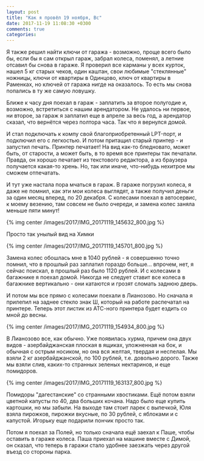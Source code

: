 ```yaml
---
layout: post
title: "Как я провёл 19 ноября, Вс"
date: 2017-11-19 11:08:30 +0300
comments: true
categories: 
---
```

Я также решил найти ключи от гаража - возможно, проще всего было бы, если бы я сам открыл гараж, забрал колеса, поменял, а летние отсавил бы снова в гараже. Я проверил все карманы у всех курток, нашел 5 кг старых чеков, один каштан, свои любимые "стеклянные" ножницы, ключи от квартиры в Одинцово, ключ от квартиры в Раменках, но ключей от гаража нигде на оказалось. То есть мы снова попались в ту же самую ловушку.

Ближе к часу дня поехал в гараж - заплатить за второе полугодие и, возможно, встретиться с нашим арендатором. Не удалось ни первое, ни второе, за гараж я заплатил еще в апреле за весь год, а арендатор сказал, что вернётся через полтора часа. Так что я вернулся домой.

И стал подключать к компу свой благоприобретенный LPT-порт, и подключил его с легкостью. И потом притащил старый принтер - и запустил печать. Принтер печатает! На вид как-то бледновато, может быть, от старости, а может быть, в то время все принтеры так печатали. Правда, он хорошо печатает из текстового редактора, а из браузера получается какая-то хрень. Но, так или иначе, что-нибудь нехитрое мы сможем отпечатать.

И тут уже настала пора мчаться в гараж. В гараже погрузил колеса, я даже не помнил, как эти мои колеса выглядят, а также получил деньги за один месяц вперед, по 20 декабря. С колесами поехал в автосервис, к моему везению, там совсем не было очереди, и замена колес заняла меньше пяти минут!

{% img center /images/2017/IMG_20171119_145632_800.jpg %}

Просто так унылый вид на Химки

{% img center /images/2017/IMG_20171119_145701_800.jpg %}

Замена колес обошлась мне в 1040 рублей - я совершенно точно помнил, что в прошлый раз заплатил гораздо больше... впрочем, нет, я сейчас поискал, в прошлый раз было 1120 рублей. И с колесами в багажнике я поехал домой. Никогда не следует ставит все колеса в багажнике вертикально - они катаются и грозят сломать заднюю дверь.

И потом мы все прямо с колесами поехали в Лианозово. Но сначала я прилепил на заднее стекло знак Ш, который на работе распечатал на принтере. Теперь этот листик из АТС-ного принтера будет ездить со мной до весны.

{% img center /images/2017/IMG_20171119_154934_800.jpg %}

В Лианозово все, как обычно. Уже появилась хурма, причем она двух видов - азербайджанская плоская в ящиках, уложненная на бок, и обычная с острым носиком, но она вся желтая, твердая и неспелая. Мы взяли 2 кг азербайджанской, по 100 рублей, т.е. довольно дорого. Также мы взяли слив, каких-то странных зеленых нектаринов, и еще помидоров.

{% img center /images/2017/IMG_20171119_163137_800.jpg %}

Помидоры "дагестанские" со странными хвостиками. Ещё потом взяли цветной капусты по 40, два больших кочана. Надо было еще купить картошки, но мы забыли. На выходе там стоит ларек с выпечкой, Юля взяла пирожков, пирожки вкусные, по 30 рублей, с яблоками и с капустой. Игорьку еще подарили пончик просто так.

Потом я поехал за Полей, но только сначала ещё заехал к Паше, чтобы оставить в гараже колеса. Паша приехал на машине вместе с Димой, он сказал, что теперь в гаражи стало удобнее заезжать через другой въезд со стороны парка.
